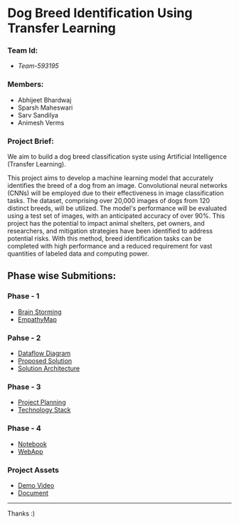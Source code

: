 # Dog Breed Identification Using Transfer Learning

### Team Id:

- _Team-593195_

### Members:

- Abhijeet Bhardwaj
- Sparsh Maheswari
- Sarv Sandilya
- Animesh Verms

### Project Brief:

We aim to build a dog breed classification syste using Artificial Intelligence (Transfer Learning).

This project aims to develop a machine learning model that accurately identifies the breed of a dog from an image. Convolutional neural networks (CNNs) will be employed due to their effectiveness in image classification tasks. The dataset, comprising over 20,000 images of dogs from 120 distinct breeds, will be utilized. The model's performance will be evaluated using a test set of images, with an anticipated accuracy of over 90%. This project has the potential to impact animal shelters, pet owners, and researchers, and mitigation strategies have been identified to address potential risks. With this method, breed identification tasks can be completed with high performance and a reduced requirement for vast quantities of labeled data and computing power.

## Phase wise Submitions:

### Phase - 1

- [Brain Storming](./001_Ideation-Phase//Brain%20Storming/)
- [EmpathyMap](./001_Ideation-Phase/Empathy%20map%20canvas/)

### Pahse - 2

- [Dataflow Diagram](./002_Project_Design/Data%20Flow%20Diagram%20and%20User%20Stories.pdf)
- [Proposed Solution](./002_Project_Design/Proposed%20Solution.pdf)
- [Solution Architecture](./002_Project_Design/Solution%20Architecture.pdf)

### Phase - 3

- [Project Planning](./003_Project_Planning/Project%20Planning%20Template.pdf)
- [Technology Stack](./003_Project_Planning/Technology%20Stacks.pdf)

### Phase - 4

- [Notebook](./004_Project_developement/dog_breed_model.ipynb)
- [WebApp](./004_Project_developement/webapp/)

### Project Assets

- [Demo Video](https://drive.google.com/file/d/1uuNI84WWISX1sdBGi2x3aA0OlQnbATRs/view?usp=drive_link)
- [Document](./assets/Project%20Report%20Final.pdf)

---

Thanks :)
